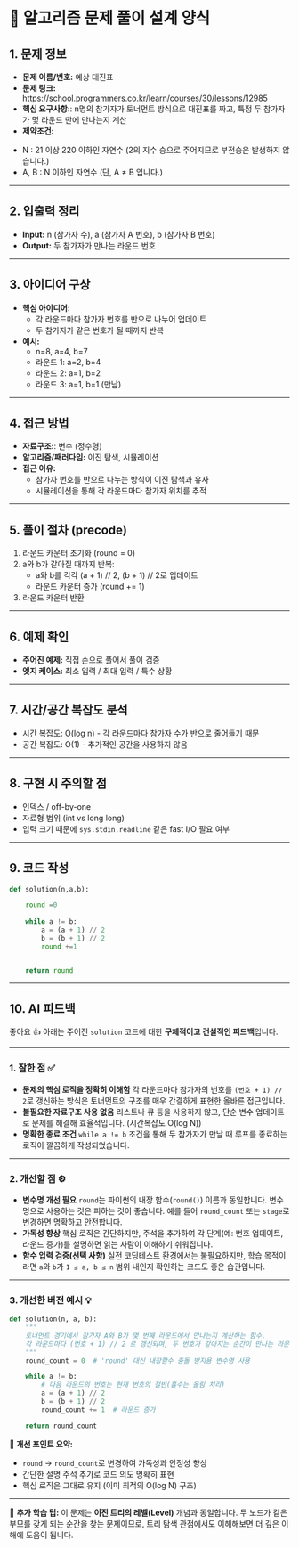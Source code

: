 # 📝 알고리즘 문제 풀이 설계 양식

## 1. 문제 정보

* **문제 이름/번호:** 예상 대진표
* **문제 링크:** https://school.programmers.co.kr/learn/courses/30/lessons/12985
* **핵심 요구사항:**: n명의 참가자가 토너먼트 방식으로 대진표를 짜고, 특정 두 참가자가 몇 라운드 만에 만나는지 계산
* **제약조건:**
- N : 21 이상 220 이하인 자연수 (2의 지수 승으로 주어지므로 부전승은 발생하지 않습니다.)
- A, B : N 이하인 자연수 (단, A ≠ B 입니다.)

---

## 2. 입출력 정리

* **Input:** n (참가자 수), a (참가자 A 번호), b (참가자 B 번호)
* **Output:** 두 참가자가 만나는 라운드 번호

---

## 3. 아이디어 구상

* **핵심 아이디어:** 
  - 각 라운드마다 참가자 번호를 반으로 나누어 업데이트
  - 두 참가자가 같은 번호가 될 때까지 반복
* **예시:**
  - n=8, a=4, b=7
  - 라운드 1: a=2, b=4
  - 라운드 2: a=1, b=2
  - 라운드 3: a=1, b=1 (만남)

---

## 4. 접근 방법

* **자료구조:**: 변수 (정수형)
* **알고리즘/패러다임:** 이진 탐색, 시뮬레이션
* **접근 이유:** 
  - 참가자 번호를 반으로 나누는 방식이 이진 탐색과 유사
  - 시뮬레이션을 통해 각 라운드마다 참가자 위치를 추적

---

## 5. 풀이 절차 (precode)

1. 라운드 카운터 초기화 (round = 0)
2. a와 b가 같아질 때까지 반복:
   - a와 b를 각각 (a + 1) // 2, (b + 1) // 2로 업데이트
   - 라운드 카운터 증가 (round += 1)
3. 라운드 카운터 반환

---

## 6. 예제 확인

* **주어진 예제:** 직접 손으로 풀어서 풀이 검증
* **엣지 케이스:** 최소 입력 / 최대 입력 / 특수 상황

---

## 7. 시간/공간 복잡도 분석

* 시간 복잡도: O(log n) - 각 라운드마다 참가자 수가 반으로 줄어들기 때문
* 공간 복잡도: O(1) - 추가적인 공간을 사용하지 않음

---

## 8. 구현 시 주의할 점

* 인덱스 / off-by-one
* 자료형 범위 (int vs long long)
* 입력 크기 때문에 `sys.stdin.readline` 같은 fast I/O 필요 여부

---

## 9. 코드 작성

```python
def solution(n,a,b):

    round =0
    
    while a != b:
        a = (a + 1) // 2
        b = (b + 1) // 2
        round +=1


    return round
```
---



## 10. AI 피드백

좋아요 👍 아래는 주어진 `solution` 코드에 대한 **구체적이고 건설적인 피드백**입니다.

---

### 1. 잘한 점 ✅

* **문제의 핵심 로직을 정확히 이해함**
  각 라운드마다 참가자의 번호를 `(번호 + 1) // 2`로 갱신하는 방식은 토너먼트의 구조를 매우 간결하게 표현한 올바른 접근입니다.
* **불필요한 자료구조 사용 없음**
  리스트나 큐 등을 사용하지 않고, 단순 변수 업데이트로 문제를 해결해 효율적입니다. (시간복잡도 O(log N))
* **명확한 종료 조건**
  `while a != b` 조건을 통해 두 참가자가 만날 때 루프를 종료하는 로직이 깔끔하게 작성되었습니다.

---

### 2. 개선할 점 ⚙️

* **변수명 개선 필요**
  `round`는 파이썬의 내장 함수(`round()`) 이름과 동일합니다. 변수명으로 사용하는 것은 피하는 것이 좋습니다. 예를 들어 `round_count` 또는 `stage`로 변경하면 명확하고 안전합니다.
* **가독성 향상**
  핵심 로직은 간단하지만, 주석을 추가하여 각 단계(예: 번호 업데이트, 라운드 증가)를 설명하면 읽는 사람이 이해하기 쉬워집니다.
* **함수 입력 검증(선택 사항)**
  실전 코딩테스트 환경에서는 불필요하지만, 학습 목적이라면 `a`와 `b`가 `1 ≤ a, b ≤ n` 범위 내인지 확인하는 코드도 좋은 습관입니다.

---

### 3. 개선한 버전 예시 💡

```python
def solution(n, a, b):
    """
    토너먼트 경기에서 참가자 A와 B가 몇 번째 라운드에서 만나는지 계산하는 함수.
    각 라운드마다 (번호 + 1) // 2 로 갱신되며, 두 번호가 같아지는 순간이 만나는 라운드이다.
    """
    round_count = 0  # 'round' 대신 내장함수 충돌 방지용 변수명 사용

    while a != b:
        # 다음 라운드의 번호는 현재 번호의 절반(홀수는 올림 처리)
        a = (a + 1) // 2
        b = (b + 1) // 2
        round_count += 1  # 라운드 증가

    return round_count
```

**💬 개선 포인트 요약:**

* `round` → `round_count`로 변경하여 가독성과 안정성 향상
* 간단한 설명 주석 추가로 코드 의도 명확히 표현
* 핵심 로직은 그대로 유지 (이미 최적의 O(log N) 구조)

---

📘 **추가 학습 팁:**
이 문제는 **이진 트리의 레벨(Level)** 개념과 동일합니다. 두 노드가 같은 부모를 갖게 되는 순간을 찾는 문제이므로, 트리 탐색 관점에서도 이해해보면 더 깊은 이해에 도움이 됩니다.

